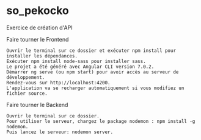 # so_pekocko
Exercice de création d'API


Faire tourner le Frontend

    Ouvrir le terminal sur ce dossier et exécuter npm install pour installer les dépendances.
    Exécuter npm install node-sass pour installer sass.
    Le projet a été généré avec Angular CLI version 7.0.2.
    Démarrer ng serve (ou npm start) pour avoir accès au serveur de développement.
    Rendez-vous sur http://localhost:4200.
    L'application va se recharger automatiquement si vous modifiez un fichier source.

Faire tourner le Backend

    Ouvrir le terminal sur ce dossier.
    Pour utiliser le serveur, chargez le package nodemon : npm install -g nodemon.
    Puis lancez le serveur: nodemon server.
